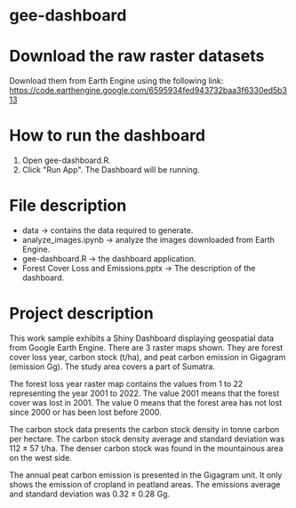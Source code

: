 # gee-dashboard

# Download the raw raster datasets
Download them from Earth Engine using the following link:
https://code.earthengine.google.com/6595934fed943732baa3f6330ed5b313


# How to run the dashboard
1. Open gee-dashboard.R.
2. Click "Run App". The Dashboard will be running.


# File description
- data -> contains the data required to generate.
- analyze_images.ipynb -> analyze the images downloaded from Earth Engine.
- gee-dashboard.R -> the dashboard application.
- Forest Cover Loss and Emissions.pptx -> The description of the dashboard.


# Project description
This work sample exhibits a Shiny Dashboard displaying geospatial data from Google Earth Engine. There are 3 raster maps shown. They are forest cover loss year, carbon stock (t/ha), and peat carbon emission in Gigagram (emission Gg). The study area covers a part of Sumatra.

The forest loss year raster map contains the values from 1 to 22 representing the year 2001 to 2022. The value 2001 means that the forest cover was lost in 2001. The value 0 means that the forest area has not lost since 2000 or has been lost before 2000.

The carbon stock data presents the carbon stock density in tonne carbon per hectare. The carbon stock density average and standard deviation was 112 ± 57 t/ha. The denser carbon stock was found in the mountainous area on the west side.

The annual peat carbon emission is presented in the Gigagram unit. It only shows the emission of cropland in peatland areas. The emissions average and standard deviation was 0.32 ± 0.28 Gg.

